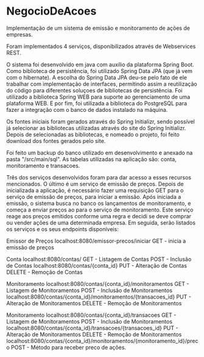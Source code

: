 # NegocioDeAcoes

Implementação de um sistema de emissão e monitoramento de ações de empresas.

Foram implementados 4 serviços, disponibilizados através de Webservices REST.

O sistema foi desenvolvido em java com auxílio da plataforma Spring Boot. Como biblioteca de persistência, foi utilizado Spring Data JPA (que já vem com o hibernate). A escolha do Spring Data JPA deu-se pelo fato de ele trabalhar com implementação de interfaces, permitindo assim a reutilização do código para diferentes soluçoes de bibliotecas de persistência. Foi utilizado a biblioteca Spring WEB para suporte ao gerenciamento de uma plataforma WEB. E por fim, foi utilizada a biblioteca do PostgreSQL para fazer a integração com o banco de dados instalado na máquina.

Os fontes iniciais foram gerados através do Spring Initializr, sendo possível já selecionar as bibliotecas utilizadas através do site do Spring Initializr. Depois de selecionadas as bibliotecas, e nomeado o projeto, foi feito download dos fontes gerados pelo site.

Foi feito um backup do banco utilizado em desenvolvimento e anexado na pasta "/src/main/sql". As tabelas utilizadas na aplicação são: conta, monitoramento e transacoes.

Três dos serviços desenvolvidos foram para dar acesso a esses recursos mencionados. O último é um serviço de emissão de preços. Depois de inicializada a aplicação, é necessário fazer uma requisição GET para o serviço de emissão de preços, para iniciar a emissão. Após iniciada a emissão, o sistema busca no banco os lançamentos de monitoramento, e começa a enviar preços ao para o serviço de monitoramento. Este serviço reage aos preços emitidos conforme uma regra e decidi se deve comprar ou vender ações de uma determinada empresa. Em seguida, serão listados os serviços e os seus endpoints disponíveis:

Emissor de Preços
localhost:8080/emissor-precos/iniciar
GET - inicia a emissão de preços

Conta
localhost:8080/contas/
GET - Listagem de Contas
POST - Inclusão de Contas
localhost:8080/contas/{conta_id}
PUT - Alteração de Contas
DELETE - Remoção de Contas

Monitoramento
localhost:8080/contas/{conta_id}/monitoramentos
GET - Listagem de Monitoramentos
POST - Inclusão de Monitoramentos
localhost:8080/contas/{conta_id}/monitoramentos/{transacoes_id}
PUT - Alteração de Monitoramentos
DELETE - Remoção de Monitoramentos

Monitoramento
localhost:8080/contas/{conta_id}/transacoes
GET - Listagem de Monitoramentos
POST - Inclusão de Monitoramentos
localhost:8080/contas/{conta_id}/transacoes/{transacoes_id}
PUT - Alteração de Monitoramentos
DELETE - Remoção de Monitoramentos
localhost:8080/contas/{conta_id}/monitoramentos/{monitoramento_id}/preco
POST - Método para receber preco de ações.
